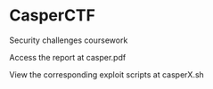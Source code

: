 # CasperCTF
Security challenges coursework

Access the report at casper.pdf

View the corresponding exploit scripts at casperX.sh
